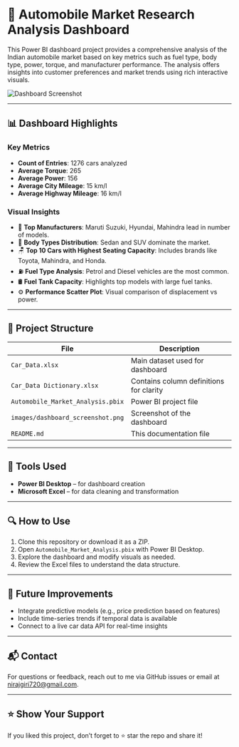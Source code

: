 # 🚗 Automobile Market Research Analysis Dashboard

This Power BI dashboard project provides a comprehensive analysis of the Indian automobile market based on key metrics such as fuel type, body type, power, torque, and manufacturer performance. The analysis offers insights into customer preferences and market trends using rich interactive visuals.

![Dashboard Screenshot](images/dashboard_screenshot.png)

---

## 📊 Dashboard Highlights

### Key Metrics
- **Count of Entries**: 1276 cars analyzed
- **Average Torque**: 265
- **Average Power**: 156
- **Average City Mileage**: 15 km/l
- **Average Highway Mileage**: 16 km/l

### Visual Insights
- 📌 **Top Manufacturers**: Maruti Suzuki, Hyundai, Mahindra lead in number of models.
- 🚙 **Body Types Distribution**: Sedan and SUV dominate the market.
- 🪑 **Top 10 Cars with Highest Seating Capacity**: Includes brands like Toyota, Mahindra, and Honda.
- ⛽ **Fuel Type Analysis**: Petrol and Diesel vehicles are the most common.
- 🛢️ **Fuel Tank Capacity**: Highlights top models with large fuel tanks.
- ⚙️ **Performance Scatter Plot**: Visual comparison of displacement vs power.

---

## 📁 Project Structure

| File | Description |
|------|-------------|
| `Car_Data.xlsx` | Main dataset used for dashboard |
| `Car_Data Dictionary.xlsx` | Contains column definitions for clarity |
| `Automobile_Market_Analysis.pbix` | Power BI project file |
| `images/dashboard_screenshot.png` | Screenshot of the dashboard |
| `README.md` | This documentation file |

---

## 🧠 Tools Used

- **Power BI Desktop** – for dashboard creation
- **Microsoft Excel** – for data cleaning and transformation

---

## 🔍 How to Use

1. Clone this repository or download it as a ZIP.
2. Open `Automobile_Market_Analysis.pbix` with Power BI Desktop.
3. Explore the dashboard and modify visuals as needed.
4. Review the Excel files to understand the data structure.

---

## 🚀 Future Improvements

- Integrate predictive models (e.g., price prediction based on features)
- Include time-series trends if temporal data is available
- Connect to a live car data API for real-time insights

---

## 📬 Contact

For questions or feedback, reach out to me via GitHub issues or email at nirajgiri720@gmail.com.

---

## ⭐ Show Your Support

If you liked this project, don’t forget to ⭐ star the repo and share it!
